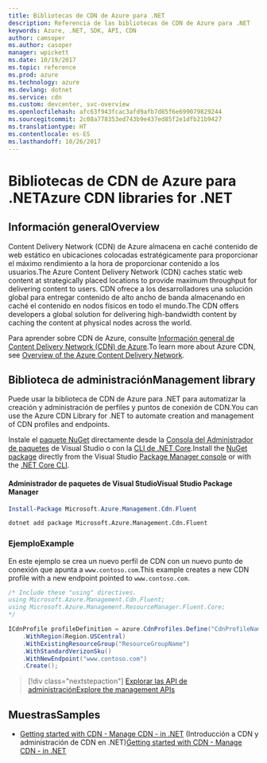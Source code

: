 ```yaml
---
title: Bibliotecas de CDN de Azure para .NET
description: Referencia de las bibliotecas de CDN de Azure para .NET
keywords: Azure, .NET, SDK, API, CDN
author: camsoper
ms.author: casoper
manager: wpickett
ms.date: 10/19/2017
ms.topic: reference
ms.prod: azure
ms.technology: azure
ms.devlang: dotnet
ms.service: cdn
ms.custom: devcenter, svc-overview
ms.openlocfilehash: afc63f943fcac3afd9afb7d85f6e699079829244
ms.sourcegitcommit: 2c08a778353ed743b9e437ed85f2e1dfb21b9427
ms.translationtype: HT
ms.contentlocale: es-ES
ms.lasthandoff: 10/26/2017
---
```

# <a name="azure-cdn-libraries-for-net"></a><span data-ttu-id="1af70-104">Bibliotecas de CDN de Azure para .NET</span><span class="sxs-lookup"><span data-stu-id="1af70-104">Azure CDN libraries for .NET</span></span>

## <a name="overview"></a><span data-ttu-id="1af70-105">Información general</span><span class="sxs-lookup"><span data-stu-id="1af70-105">Overview</span></span>

<span data-ttu-id="1af70-106">Content Delivery Network (CDN) de Azure almacena en caché contenido de web estático en ubicaciones colocadas estratégicamente para proporcionar el máximo rendimiento a la hora de proporcionar contenido a los usuarios.</span><span class="sxs-lookup"><span data-stu-id="1af70-106">The Azure Content Delivery Network (CDN) caches static web content at strategically placed locations to provide maximum throughput for delivering content to users.</span></span> <span data-ttu-id="1af70-107">CDN ofrece a los desarrolladores una solución global para entregar contenido de alto ancho de banda almacenando en caché el contenido en nodos físicos en todo el mundo.</span><span class="sxs-lookup"><span data-stu-id="1af70-107">The CDN offers developers a global solution for delivering high-bandwidth content by caching the content at physical nodes across the world.</span></span>

<span data-ttu-id="1af70-108">Para aprender sobre CDN de Azure, consulte [Información general de Content Delivery Network (CDN) de Azure](https://docs.microsoft.com/azure/cdn/cdn-overview).</span><span class="sxs-lookup"><span data-stu-id="1af70-108">To learn more about Azure CDN, see [Overview of the Azure Content Delivery Network](https://docs.microsoft.com/azure/cdn/cdn-overview).</span></span>


## <a name="management-library"></a><span data-ttu-id="1af70-109">Biblioteca de administración</span><span class="sxs-lookup"><span data-stu-id="1af70-109">Management library</span></span>

<span data-ttu-id="1af70-110">Puede usar la biblioteca de CDN de Azure para .NET para automatizar la creación y administración de perfiles y puntos de conexión de CDN.</span><span class="sxs-lookup"><span data-stu-id="1af70-110">You can use the Azure CDN Library for .NET to automate creation and management of CDN profiles and endpoints.</span></span> 

<span data-ttu-id="1af70-111">Instale el [paquete NuGet](https://www.nuget.org/packages/Microsoft.Azure.Management.Cdn.Fluent) directamente desde la [Consola del Administrador de paquetes][PackageManager] de Visual Studio o con la [CLI de .NET Core][DotNetCLI].</span><span class="sxs-lookup"><span data-stu-id="1af70-111">Install the [NuGet package](https://www.nuget.org/packages/Microsoft.Azure.Management.Cdn.Fluent) directly from the Visual Studio [Package Manager console][PackageManager] or with the [.NET Core CLI][DotNetCLI].</span></span>

#### <a name="visual-studio-package-manager"></a><span data-ttu-id="1af70-112">Administrador de paquetes de Visual Studio</span><span class="sxs-lookup"><span data-stu-id="1af70-112">Visual Studio Package Manager</span></span>

```powershell
Install-Package Microsoft.Azure.Management.Cdn.Fluent
```

```bash
dotnet add package Microsoft.Azure.Management.Cdn.Fluent
```

### <a name="example"></a><span data-ttu-id="1af70-113">Ejemplo</span><span class="sxs-lookup"><span data-stu-id="1af70-113">Example</span></span>

<span data-ttu-id="1af70-114">En este ejemplo se crea un nuevo perfil de CDN con un nuevo punto de conexión que apunta a `www.contoso.com`.</span><span class="sxs-lookup"><span data-stu-id="1af70-114">This example creates a new CDN profile with a new endpoint pointed to `www.contoso.com`.</span></span>

```csharp
/* Include these "using" directives.
using Microsoft.Azure.Management.Cdn.Fluent;
using Microsoft.Azure.Management.ResourceManager.Fluent.Core;
*/

ICdnProfile profileDefinition = azure.CdnProfiles.Define("CdnProfileName")
    .WithRegion(Region.USCentral)
    .WithExistingResourceGroup("ResourceGroupName")
    .WithStandardVerizonSku()
    .WithNewEndpoint("www.contoso.com")
    .Create();

```

> [!div class="nextstepaction"]
> [<span data-ttu-id="1af70-115">Explorar las API de administración</span><span class="sxs-lookup"><span data-stu-id="1af70-115">Explore the management APIs</span></span>](/dotnet/api/overview/azure/cdn/management)


## <a name="samples"></a><span data-ttu-id="1af70-116">Muestras</span><span class="sxs-lookup"><span data-stu-id="1af70-116">Samples</span></span>

* <span data-ttu-id="1af70-117">[Getting started with CDN - Manage CDN - in .NET](https://github.com/Azure-Samples/cdn-dotnet-manage-cdn) (Introducción a CDN y administración de CDN en .NET)</span><span class="sxs-lookup"><span data-stu-id="1af70-117">[Getting started with CDN - Manage CDN - in .NET](https://github.com/Azure-Samples/cdn-dotnet-manage-cdn)</span></span>

[PackageManager]: https://docs.microsoft.com/nuget/tools/package-manager-console
[DotNetCLI]: https://docs.microsoft.com/dotnet/core/tools/dotnet-add-package
